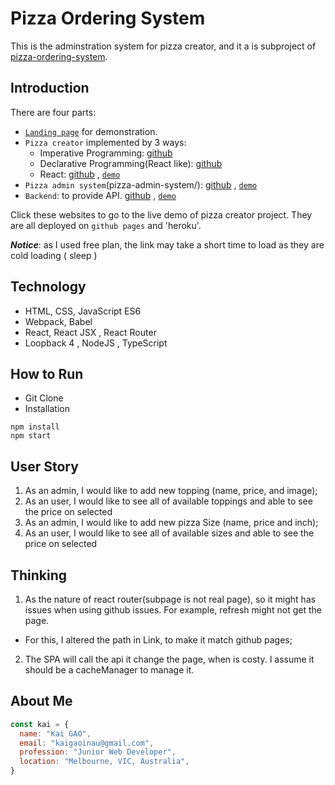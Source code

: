 # Pizza Ordering System

This is the adminstration system for pizza creator, and it a is subproject of [pizza-ordering-system](https://github.com/shn2016/pizza-ordering-system).

## Introduction
There are four parts:
* [`Landing page`](https://github.com/shn2016/pizza-ordering-system/tree/master/landing-page) for demonstration.
* `Pizza creator` implemented by 3 ways:
  * Imperative Programming: [github](https://github.com/shn2016/pizza-ordering-system/tree/master/pizza-creator/Imperative%20Programming)
  * Declarative Programming(React like): [github](https://github.com/shn2016/pizza-ordering-system/tree/master/pizza-creator/Declarative%20Programming)
  * React: [github](https://github.com/shn2016/react-pizza-creator) , [`demo`](https://shn2016.github.io/react-pizza-creator/)
* `Pizza admin system`(pizza-admin-system/): [github](https://github.com/shn2016/pizza-creator-admin/) ,   [`demo`](https://shn2016.github.io/pizza-creator-admin/)
* `Backend`: to provide API.  [github](https://github.com/shn2016/kai-pizza-admin-api) ,  [`demo`](https://pizza-admin-api.herokuapp.com/explorer/)

Click these websites to go to the live demo of pizza creator project. They are all deployed on `github pages` and 'heroku'.

***Notice***: as I used free plan, the link may take a short time to load as they are cold loading ( sleep )


## Technology

* HTML, CSS, JavaScript ES6
* Webpack, Babel
* React, React JSX , React Router
* Loopback 4 , NodeJS , TypeScript

## How to Run

* Git Clone
* Installation

```
npm install
npm start
```



## User Story

1. As an admin, I would like to add new topping (name, price, and image);
2. As an user, I would like to see all of available toppings and able to see the price on selected
3. As an admin, I would like to add new pizza Size (name, price and inch);
4. As an user, I would like to see all of available sizes and able to see the price on selected 

## Thinking

1. As the nature of react router(subpage is not real page), so it might has issues when using github issues. For example, refresh might not get the page.
  * For this, I altered the path in Link, to make it match github pages;
2. The SPA will call the api it change the page, when is costy. I assume it should be a cacheManager to manage it.

## About Me

```javascript
const kai = {
  name: "Kai GAO",
  email: "kaigaoinau@gmail.com",
  profession: "Junior Web Developer",
  location: "Melbourne, VIC, Australia",
}
```



